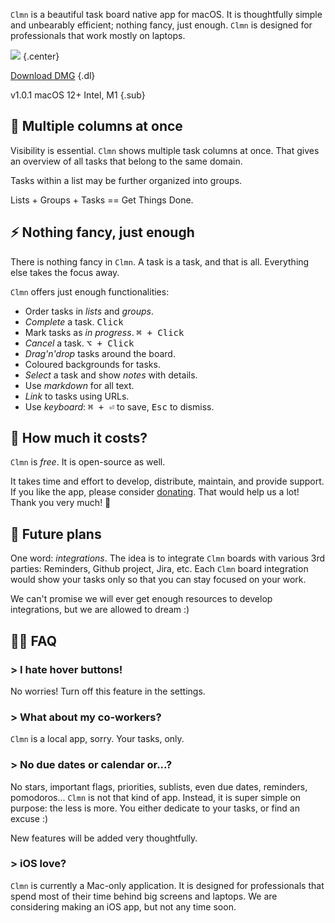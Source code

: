 `Clmn` is a beautiful task board native app for macOS. It is thoughtfully simple and unbearably efficient; nothing fancy, just enough. `Clmn` is designed for professionals that work mostly on laptops.

![](clmn1.png)
{.center}

[Download DMG](https://github.com/igr/Clmn/releases/download/v1.0.1/Clmn-2022-10-31.dmg)
{.dl}

v1.0.1 macOS 12+ Intel, M1
{.sub}

## 🚀 Multiple columns at once

Visibility is essential. `Clmn` shows multiple task columns at once. That gives an overview of all tasks that belong to the same domain.

Tasks within a list may be further organized into groups.

Lists + Groups + Tasks == Get Things Done.

## ⚡ Nothing fancy, just enough

There is nothing fancy in `Clmn`. A task is a task, and that is all. Everything else takes the focus away.

`Clmn` offers just enough functionalities:

- Order tasks in _lists_ and _groups_.
- _Complete_ a task. <kbd>Click</kbd>
- Mark tasks as _in progress_. <kbd>⌘ + Click</kbd>
- _Cancel_ a task. <kbd>⌥ + Click</kbd>
- _Drag'n'drop_ tasks around the board.
- Coloured backgrounds for tasks.
- _Select_ a task and show _notes_ with details.
- Use _markdown_ for all text.
- _Link_ to tasks using URLs.
- Use _keyboard_: <kbd>⌘ + ⏎</kbd> to save, <kbd>Esc</kbd> to dismiss.

## 🎁 How much it costs?

`Clmn` is _free_. It is open-source as well.

It takes time and effort to develop, distribute, maintain, and provide support. If you like the app, please consider [donating](https://github.com/sponsors/igr?sponsor=igr). That would help us a lot! Thank you very much! 🙏


## 🔮 Future plans

One word: _integrations_. The idea is to integrate `Clmn` boards with various 3rd parties: Reminders, Github project, Jira, etc. Each `Clmn` board integration would show your tasks only so that you can stay focused on your work.

We can't promise we will ever get enough resources to develop integrations, but we are allowed to dream :)


## 💁‍♂️ FAQ

### > I hate hover buttons!

No worries! Turn off this feature in the settings.

### > What about my co-workers?

`Clmn` is a local app, sorry. Your tasks, only.

### > No due dates or calendar or...?

No stars, important flags, priorities, sublists, even due dates, reminders, pomodoros... `Clmn` is not that kind of app. Instead, it is super simple on purpose: the less is more. You either dedicate to your tasks, or find an excuse :)

New features will be added very thoughtfully.

### > iOS love?

`Clmn` is currently a Mac-only application. It is designed for professionals that spend most of their time behind big screens and laptops. We are considering making an iOS app, but not any time soon.
